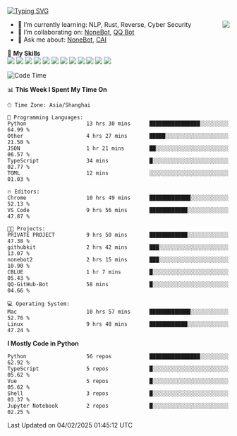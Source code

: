 [![Typing SVG](https://readme-typing-svg.herokuapp.com?size=25&duration=2500&color=8C43EA&vCenter=true&width=200&height=40&lines=Hi+there+%F0%9F%91%8B%F0%9F%8F%BB;I'm+yanyongyu)](https://git.io/typing-svg)

<a href="#">
  <img align="right" src="https://github-readme-stats.vercel.app/api?username=yanyongyu&count_private=true&show_icons=true&bg_color=15,f2f7fd,E0EAFC" />
</a>

- 🌱 I’m currently learning: NLP, Rust, Reverse, Cyber Security
- 👯 I’m collaborating on: [NoneBot](https://github.com/nonebot), [QQ Bot](https://github.com/Mrs4s/go-cqhttp)
- 💬 Ask me about: [NoneBot](https://github.com/nonebot), [CAI](https://github.com/cscs181/CAI)

🌟 **My Skills**  
![](https://img.shields.io/badge/-Python-3e74a2?style=flat-square&logo=Python&logoColor=fff)
![](https://img.shields.io/badge/-TypeScript-3178C6?style=flat-square&logo=TypeScript&logoColor=fff)
![](https://img.shields.io/badge/-Vue-4fc08d?style=flat-square&logo=Vue.js&logoColor=fff)
![](https://img.shields.io/badge/-React-2d98ce?style=flat-square&logo=React&logoColor=fff)
![](https://img.shields.io/badge/-FastAPI-009688?style=flat-square&logo=FastAPI&logoColor=fff)
![](https://img.shields.io/badge/-Linux-000000?style=flat-square&logo=Linux&logoColor=fff)
![](https://img.shields.io/badge/-Docker-2496ED?style=flat-square&logo=Docker&logoColor=fff)
![](https://img.shields.io/badge/-Kubernetes-326CE5?style=flat-square&logo=Kubernetes&logoColor=fff)
![](https://img.shields.io/badge/-GitHub%20Actions-2088FF?style=flat-square&logo=GitHubActions&logoColor=fff)
![](https://img.shields.io/badge/-PostgreSQL-4169E1?style=flat-square&logo=PostgreSQL&logoColor=fff)
![](https://img.shields.io/badge/-Redis-DC382D?style=flat-square&logo=Redis&logoColor=fff)
![](https://img.shields.io/badge/-MongoDB-47A248?style=flat-square&logo=MongoDB&logoColor=fff)

<!--START_SECTION:waka-->
![Code Time](http://img.shields.io/badge/Code%20Time-7%2C155%20hrs%2044%20mins-blue)

📊 **This Week I Spent My Time On** 

```text
🕑︎ Time Zone: Asia/Shanghai

💬 Programming Languages: 
Python                   13 hrs 30 mins      ████████████████░░░░░░░░░   64.99 % 
Other                    4 hrs 27 mins       █████░░░░░░░░░░░░░░░░░░░░   21.50 % 
JSON                     1 hr 21 mins        ██░░░░░░░░░░░░░░░░░░░░░░░   06.57 % 
TypeScript               34 mins             █░░░░░░░░░░░░░░░░░░░░░░░░   02.77 % 
TOML                     12 mins             ░░░░░░░░░░░░░░░░░░░░░░░░░   01.03 % 

🔥 Editors: 
Chrome                   10 hrs 49 mins      █████████████░░░░░░░░░░░░   52.13 % 
VS Code                  9 hrs 56 mins       ████████████░░░░░░░░░░░░░   47.87 % 

🐱‍💻 Projects: 
PRIVATE PROJECT          9 hrs 50 mins       ████████████░░░░░░░░░░░░░   47.38 % 
githubkit                2 hrs 42 mins       ███░░░░░░░░░░░░░░░░░░░░░░   13.07 % 
nonebot2                 2 hrs 15 mins       ███░░░░░░░░░░░░░░░░░░░░░░   10.90 % 
CBLUE                    1 hr 7 mins         █░░░░░░░░░░░░░░░░░░░░░░░░   05.43 % 
QQ-GitHub-Bot            58 mins             █░░░░░░░░░░░░░░░░░░░░░░░░   04.66 % 

💻 Operating System: 
Mac                      10 hrs 57 mins      █████████████░░░░░░░░░░░░   52.76 % 
Linux                    9 hrs 48 mins       ████████████░░░░░░░░░░░░░   47.24 % 
```

**I Mostly Code in Python** 

```text
Python                   56 repos            ████████████████░░░░░░░░░   62.92 % 
TypeScript               5 repos             █░░░░░░░░░░░░░░░░░░░░░░░░   05.62 % 
Vue                      5 repos             █░░░░░░░░░░░░░░░░░░░░░░░░   05.62 % 
Shell                    3 repos             █░░░░░░░░░░░░░░░░░░░░░░░░   03.37 % 
Jupyter Notebook         2 repos             █░░░░░░░░░░░░░░░░░░░░░░░░   02.25 % 
```




 Last Updated on 04/02/2025 01:45:12 UTC
<!--END_SECTION:waka-->
